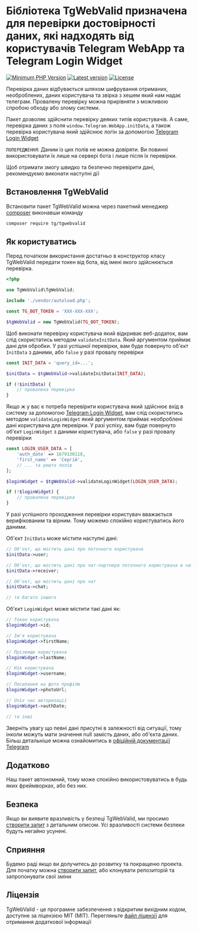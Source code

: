 # Бібліотека TgWebValid призначена для перевірки достовірності даних, які надходять від користувачів Telegram WebApp та Telegram Login Widget
[![Minimum PHP Version](https://img.shields.io/packagist/dependency-v/tg/tgwebvalid/php)](https://packagist.org/packages/tg/tgwebvalid)
[![Latest version](https://img.shields.io/packagist/v/tg/tgWebValid)](https://packagist.org/packages/tg/tgwebvalid)
[![License](https://img.shields.io/packagist/l/tg/tgwebvalid)](https://packagist.org/packages/tg/tgwebvalid)

Перевірка даних відбувається шляхом шифрування отриманих, необроблених, даних користувача та звірка з хешем який нам надає телеграм. Провалену перевірку можна прирівняти з можливою спробою обходу або злому системи.

Пакет дозволяє здійснити перевірку деяких типів користувачів. А саме, перевірка даних з поля `window.Telegram.WebApp.initData`, а також перевірка користувача який здійснює логін за допомогою [Telegram Login Widget](https://core.telegram.org/widgets/login)

`ПОПЕРЕДЖЕННЯ`: Даним із цих полів не можна довіряти. Ви повинні використовувати їх лише на сервері бота і лише після їх перевірки.

Щоб отримати змогу швидко та безпечно перевірити дані, рекомендуємо виконати наступні дії

## Встановлення TgWebValid
Встановити пакет TgWebValid можна через пакетний менеджер [composer](https://getcomposer.org/) виконавши команду 
```bash
composer require tg/tgwebvalid
```


## Як користуватись
Перед початком використання достатньо в конструктор класу TgWebValid передати токен від бота, від імені якого здійснюється перевірка.

```php
<?php

use TgWebValid\TgWebValid;

include './vendor/autoload.php';

const TG_BOT_TOKEN = 'XXX-XXX-XXX';

$tgWebValid = new TgWebValid(TG_BOT_TOKEN);
```

Щоб виконати перевірку користувача який відкриває веб-додаток, вам слід скористатись методом `validateInitData`. Який аргументом приймає дані для обробки. У разі успішної перевірки, вам буде повернуто об'єкт `InitData` з даними, або `false` у разі провалу перевірки
```php
const INIT_DATA = 'query_id=...';

$initData = $tgWebValid->validateInitData(INIT_DATA);

if (!$initData) {
    // провалена перевірка
}
```

Якщо ж у вас є потреба перевірити користувача який здійснює вхід в систему за допомогою [Telegram Login Widget](https://core.telegram.org/widgets/login), вам слід скористатись методом `validateLoginWidget` який аргументом приймає необроблені дані користувача для перевірки. У разі успіху, вам буде повернуто об'єкт `LoginWidget` з даними користувача, або `false` у разі провалу перевірки
```php
const LOGIN_USER_DATA = [
    'auth_date' => 1679130118,
    'first_name' => 'Сергій',
    // ... та решта полів
];

$loginWidget = $tgWebValid->validateLoginWidget(LOGIN_USER_DATA);

if (!$loginWidget) {
    // провалена перевірка
}
```
У разі успішного проходження перевірки користувач вважається верифікованим та вірним. Тому можемо спокійно користуватись його даними.

Об'єкт `InitData` може містити наступні дані:
```php
// Об'єкт, що містить дані про поточного користувача
$initData->user;

// Об’єкт, що містить дані про чат-партнера поточного користувача в чаті
$initData->receiver;

// Об’єкт, що містить дані про чат
$initData->chat;

// та багато іншого
```

Об'єкт `LoginWidget` може містити такі дані як:
```php
// Токен користувача
$loginWidget->id;

// Ім'я користувача
$loginWidget->firstName;

// Прізвище користувача
$loginWidget->lastName;

// Нік користувача
$loginWidget->username;

// Посилання на фото профілю
$loginWidget->photoUrl;

// Unix час авторизації
$loginWidget->authDate;

// та інші
```

Зверніть увагу що певні дані присутні в залежності від ситуації, тому інколи можуть мати значення null замість даних, або об'єкта даних. Більш детальніше можна ознайомитись в [офіційній документації Telegram](https://core.telegram.org/bots/webapps#webappinitdata)

## Додатково
Наш пакет автономний, тому може спокійно використовуватись в будь яких фреймворках, або без них.

## Безпека
Якщо ви виявите вразливість у безпеці TgWebValid, ми просимо [створити запит](https://github.com/CrazyTapok-bit/tgWebValid/issues) з детальним описом. Усі вразливості системи безпеки будуть негайно усунені.

## Сприяння
Будемо раді якщо ви долучитесь до розвитку та покращеню проекта. Для початку можна [створити запит](https://github.com/CrazyTapok-bit/tgWebValid/issues), або клонувати репозиторій та запропонувати свої зміни

## Ліцензія
TgWebValid - це програмне забезпечення з відкритим вихідним кодом, доступне за ліцензією MIT (MIT). Перегляньте [файл ліцензії](LICENSE) для отримання додаткової інформації
